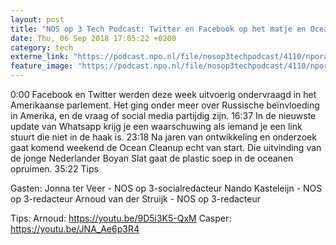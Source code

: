 ```yaml
---
layout: post
title: "NOS op 3 Tech Podcast: Twitter en Facebook op het matje en Ocean Cleanup van start"
date: Thu, 06 Sep 2018 17:05:22 +0200
category: tech
externe_link: "https://podcast.npo.nl/file/nosop3techpodcast/4110/nporadio1_nosop3techpodcast_20180906_nos-op-3-tech-podcast-twitter-en-facebook-op-het-matje-en-ocean-cleanup-van-start.mp3"
feature_image: "https://podcast.npo.nl/file/nosop3techpodcast/4110/nporadio1_nosop3techpodcast_20180906_nos-op-3-tech-podcast-twitter-en-facebook-op-het-matje-en-ocean-cleanup-van-start.mp3"
---
```


0:00 Facebook en Twitter werden deze week uitvoerig ondervraagd in het Amerikaanse parlement. Het ging onder meer over Russische beïnvloeding in Amerika, en de vraag of social media partijdig zijn.
16:37 In de nieuwste update van Whatsapp krijg je een waarschuwing als iemand je een link stuurt die niet in de haak is.
23:18 Na jaren van ontwikkeling en onderzoek gaat komend weekend de Ocean Cleanup echt van start. Die uitvinding van de jonge Nederlander Boyan Slat gaat de plastic soep in de oceanen opruimen.
35:22 Tips

Gasten:
Jonna ter Veer - NOS op 3-socialredacteur
Nando Kasteleijn - NOS op 3-redacteur
Arnoud van der Struijk - NOS op 3-redacteur

Tips:
Arnoud: https://youtu.be/9D5i3K5-QxM
Casper: https://youtu.be/JNA_Ae6p3R4<img src="http://feeds.feedburner.com/~r/nosop3-tech-podcast/~4/cljUhfu8aOI" height="1" width="1" alt=""/>
